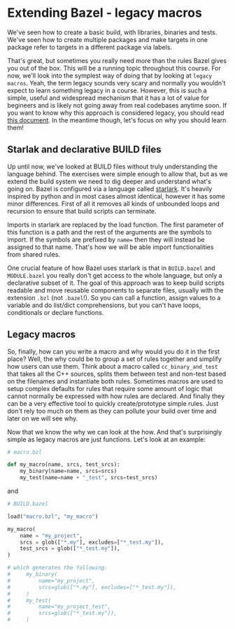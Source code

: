 # Extending Bazel - legacy macros

We've seen how to create a basic build, with libraries, binaries and tests. We've seen how to create multiple packages and make targets in one package refer to targets in a different package via labels.

That's great, but sometimes you really need more than the rules Bazel gives you out of the box. This will be a running topic throughout this course. For now, we'll look into the symplest way of doing that by looking at `legacy macros`. Yeah, the term legacy sounds very scary and normally you wouldn't expect to learn something legacy in a course. However, this is such a simple, useful and widespread mechanism that it has a lot of value for begineers and is likely not going away from real codebases anytime soon. If you want to know why this approach is considered legacy, you should read [this document](https://bazel.build/extending/legacy-macros#no-legacy-macros). In the meantime though, let's focus on why you should learn them!

## Starlak and declarative BUILD files

Up until now, we've looked at BUILD files without truly understanding the language behind. The exercises were simple enough to allow that, but as we extend the build system we need to dig deeper and understand what's going on. Bazel is configured via a language called [starlark](https://github.com/bazelbuild/starlark/tree/master). It's heavily inspired by python and in most cases almost identical, however it has some minor differences. First of all it removes all kinds of unbounded loops and recursion to ensure that build scripts can terminate.

Imports in starlark are replaced by the load function. The first parameter of this function is a path and the rest of the arguments are the symbols to import. If the symbols are prefixed by `name=` then they will instead be assigned to that name. That's how we will be able import functionalities from shared rules.

One crucial feature of how Bazel uses starlark is that in `BUILD.bazel` and `MODULE.bazel` you really don't get access to the whole language, but only a declarative subset of it. The goal of this approach was to keep build scripts readable and move reusable components to separate files, usually with the extension `.bzl` (not `.bazel`!). So you can call a function, assign values to a variable and do list/dict comprehensions, but you can't have loops, conditionals or declare functions.

## Legacy macros

So, finally, how can you write a macro and why would you do it in the first place? Well, the why could be to group a set of rules together and simplify how users can use them. Think about a macro called `cc_binary_and_test` that takes all the C++ sources, splits them between test and non-test based on the filenames and instantiate both rules. Sometimes macros are used to setup complex defaults for rules that require some amount of logic that cannot normally be expressed with how rules are declared. And finally they can be a very effective tool to quickly create/prototype simple rules. Just don't rely too much on them as they can pollute your build over time and later on we will see why.

Now that we know the why we can look at the how. And that's surprisingly simple as legacy macros are just functions. Let's look at an example:

```py
# macro.bzl

def my_macro(name, srcs, test_srcs):
    my_binary(name=name, srcs=srcs)
    my_test(name=name + "_test", srcs=test_srcs)
```

and 

```py
# BUILD.bazel

load("macro.bzl", "my_macro")

my_macro(
    name = "my_project",
    srcs = glob(["*.my"], excludes=["*_test.my"]),
    test_srcs = glob(["*_test.my"]),
)

# which generates the following:
#     my_binary(
#         name="my_project", 
#         srcs=glob(["*.my"], excludes=["*_test.my"]),
#     )
#     my_test(
#         name="my_project_test", 
#         srcs=glob(["*_test.my"]),
#     )
```